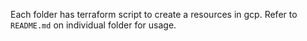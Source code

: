 Each folder has terraform script to create a resources in gcp. Refer to `README.md` on individual folder for usage.
